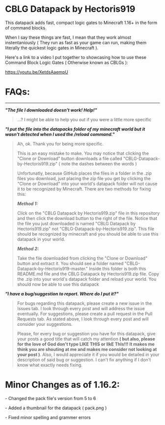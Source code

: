 # CBLG Datapack by Hectoris919

This datapack adds fast, compact logic gates to Minecraft 1.16+ in the form of command blocks.

When I say these things are fast, I mean that they work almost instentaniously ( They run as fast as your game can run, making them literally the quickest logic gates in Minecraft ).

Here's a link to a video I put together to showcasing how to use these Command Block Logic Gates ( Otherwise known as CBLGs ):

https://youtu.be/XetdsAaempU

# FAQs:
---

***"The file I downloaded doesn't work! Help!"***

>...? I might be able to help you out if you were a little more specific

 ***"I put the file into the datapacks folder of my minecraft world but it wasn't detected when I used the /reload command."***

>Ah, ok. Thank you for being more specific.
>
>This is an easy mistake to make. You may notice that clicking the "Clone or Download" button downloads a file called "CBLG-Datapack-by-Hectoris919.zip" ( note the dashes between the words )
>
>Unfortunatly, because GitHub places the files in a folder in the .zip files you download, just placing the zip file you get by clicking the "Clone or Download" into your world's datapack folder will not cause it to be recognized by Minecraft. There are two methods for fixing this:
>
>***Method 1:***
>
>Click on the "CBLG Datapack by Hectoris919.zip" file in this repository and then click the download button to the right of the file. Notice that the file you just downloaded is named "CBLG Datapack by Hectoris919.zip" not "CBLG-Datapack-by-Hectoris919.zip". This file should be recognized by minecraft and you should be able to use this datapack in your world.
>
>***Method 2:***
>
>Take the file downloaded from clicking the "Clone or Download" button and extract it. You should see a folder named "CBLG-Datapack-by-Hectoris919-master." Inside this folder is both this README.md file and the CBLG Datapack by Hectoris919.zip file. Copy the .zip into your world's datapack folder and reload your world. You should now be able to use this datapack

***"I have a bug/suggestion to report. Where do I put it?"***

>For bugs regarding this datapack, please create a new issue in the Issues tab. I look through every post and will address the issue eventually.
For suggestions, please create a pull request in the Pull Requests tab. As stated above, I look through every post and will consider your suggestions.
>
>Please, for every bug or suggestion you have for this datapack, give your posts a good title that will catch my attention **( but also, please for the love of God don't type LIKE THIS or lIkE ThIs!!! It makes me think you are shouting at me and makes me consider not looking at your post )**. Also, I would appreciate it if you would be detailed in your description of said bug or suggestion. I can't fix anything if I don't know what exactly needs fixing.

# Minor Changes as of 1.16.2:

\- Changed the pack file's version from 5 to 6

\- Added a thumbnail for the datapack ( pack.png )

\- Fixed minor spelling and grammer errors
